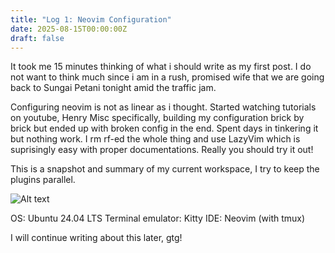```yaml
---
title: "Log 1: Neovim Configuration"
date: 2025-08-15T00:00:00Z
draft: false
---
```

It took me 15 minutes thinking of what i should write as my first post. I do not want to think much since i am in a rush, promised wife that we are going back to Sungai Petani tonight amid the traffic jam.

Configuring neovim is not as linear as i thought. Started watching tutorials on youtube, Henry Misc specifically, building my configuration brick by brick but ended up with broken config in the end. Spent days in tinkering it but nothing work. I rm rf-ed the whole thing and use LazyVim which is suprisingly easy with proper documentations. Really you should try it out!

This is a snapshot and summary of my current workspace, I try to keep the plugins parallel. 

![Alt text](/images/ss_nvimconfig.png)

OS: Ubuntu 24.04 LTS
Terminal emulator: Kitty
IDE: Neovim (with tmux)

I will continue writing about this later, gtg!


